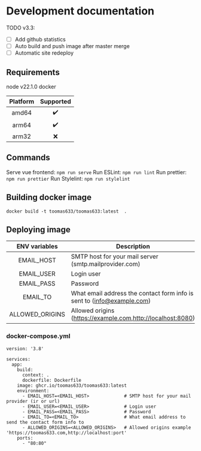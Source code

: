 # Development documentation

TODO v3.3:

- [ ] Add github statistics
- [ ] Auto build and push image after master merge
- [ ] Automatic site redeploy

## Requirements

node v22.1.0
docker

| Platform | Supported |
| :------: | :-------: |
|  amd64  |   ✔️   |
|  arm64  |   ✔️   |
|  arm32  |    ❌    |

## Commands

Serve vue frontend: `npm run serve`
Run ESLint: `npm run lint`
Run prettier: `npm run prettier`
Run Stylelint: `npm run stylelint`

## Building docker image

`docker build -t toomas633/toomas633:latest  .`

## Deploying image

|  ENV variables  | Description                                                            |
| :-------------: | ---------------------------------------------------------------------- |
|   EMAIL_HOST   | SMTP host for your mail server (smtp.mailprovider.com)                 |
|   EMAIL_USER   | Login user                                                             |
|   EMAIL_PASS   | Password                                                               |
|    EMAIL_TO    | What email address the contact form info is sent to (info@example.com) |
| ALLOWED_ORIGINS | Allowed origins (https://example.com,http://localhost:8080)            |

### docker-compose.yml

```
version: '3.8'

services:
  app:
    build:
      context: .
      dockerfile: Dockerfile
    image: ghcr.io/toomas633/toomas633:latest
    environment:
      - EMAIL_HOST=<EMAIL_HOST>             # SMTP host for your mail provider (ir or url)
      - EMAIL_USER=<EMAIL_USER>             # Login user
      - EMAIL_PASS=<EMAIL_PASS>             # Password
      - EMAIL_TO=<EMAIL_TO>                 # What email address to send the contact form info to
      - ALLOWED_ORIGINS=<ALLOWED_ORIGINS>   # Allowed origins example 'https://toomas633.com,http://localhost:port'
    ports:
      - "80:80"
```
